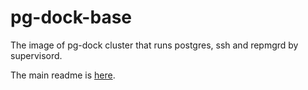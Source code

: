 # pg-dock-base

The image of pg-dock cluster that runs postgres, ssh and repmgrd by supervisord.

The main readme is [here](https://github.com/xcrezd/pg-dock).

